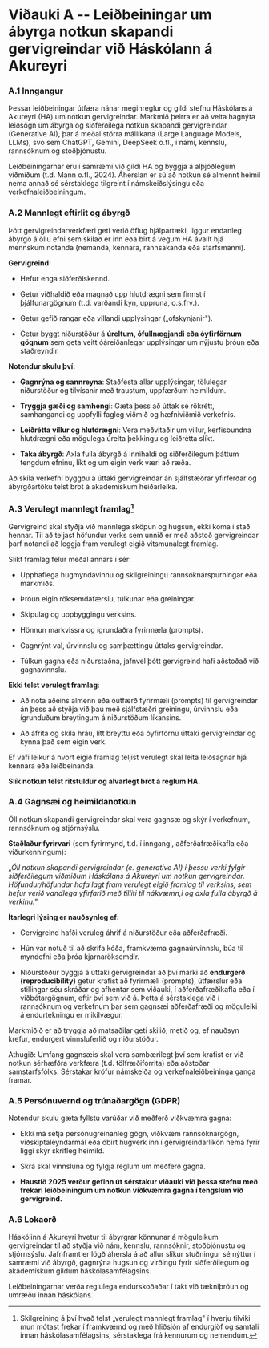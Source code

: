 # Viðauki A -- Leiðbeiningar um ábyrga notkun skapandi gervigreindar við Háskólann á Akureyri

### A.1 Inngangur

Þessar leiðbeiningar útfæra nánar meginreglur og gildi stefnu Háskólans
á Akureyri (HA) um notkun gervigreindar. Markmið þeirra er að veita
hagnýta leiðsögn um ábyrga og siðferðilega notkun skapandi gervigreindar
(Generative AI), þar á meðal stórra mállíkana (Large Language Models,
LLMs), svo sem ChatGPT, Gemini, DeepSeek o.fl., í námi, kennslu,
rannsóknum og stoðþjónustu.

Leiðbeiningarnar eru í samræmi við gildi HA og byggja á alþjóðlegum
viðmiðum (t.d. Mann o.fl., 2024). Áherslan er sú að notkun sé almennt
heimil nema annað sé sérstaklega tilgreint í námskeiðslýsingu eða
verkefnaleiðbeiningum.

### A.2 Mannlegt eftirlit og ábyrgð

Þótt gervigreindarverkfæri geti verið öflug hjálpartæki, liggur endanleg
ábyrgð á öllu efni sem skilað er inn eða birt á vegum HA ávallt hjá
mennskum notanda (nemanda, kennara, rannsakanda eða starfsmanni).

**Gervigreind:**

-   Hefur enga siðferðiskennd.

-   Getur viðhaldið eða magnað upp hlutdrægni sem finnst í
    þjálfunargögnum (t.d. varðandi kyn, uppruna, o.s.frv.).

-   Getur gefið rangar eða villandi upplýsingar („ofskynjanir").

-   Getur byggt niðurstöður á **úreltum, ófullnægjandi eða óyfirförnum
    gögnum** sem geta veitt óáreiðanlegar upplýsingar um nýjustu þróun
    eða staðreyndir.

**Notendur skulu því:**

-   **Gagnrýna og sannreyna**: Staðfesta allar upplýsingar, tölulegar
    niðurstöður og tilvísanir með traustum, uppfærðum heimildum.

-   **Tryggja gæði og samhengi**: Gæta þess að úttak sé rökrétt,
    samhangandi og uppfylli fagleg viðmið og hæfniviðmið verkefnis.

-   **Leiðrétta villur og hlutdrægni**: Vera meðvitaðir um villur,
    kerfisbundna hlutdrægni eða mögulega úrelta þekkingu og leiðrétta
    slíkt.

-   **Taka ábyrgð**: Axla fulla ábyrgð á innihaldi og siðferðilegum
    þáttum tengdum efninu, líkt og um eigin verk væri að ræða.

Að skila verkefni byggðu á úttaki gervigreindar án sjálfstæðrar
yfirferðar og ábyrgðartöku telst brot á akademískum heiðarleika.

### A.3 Verulegt mannlegt framlag[^5]

Gervigreind skal styðja við mannlega sköpun og hugsun, ekki koma í stað
hennar. Til að teljast höfundur verks sem unnið er með aðstoð
gervigreindar þarf notandi að leggja fram verulegt eigið vitsmunalegt
framlag.

Slíkt framlag felur meðal annars í sér:

-   Upphaflega hugmyndavinnu og skilgreiningu rannsóknarspurningar eða
    markmiðs.

-   Þróun eigin röksemdafærslu, túlkunar eða greiningar.

-   Skipulag og uppbyggingu verksins.

-   Hönnun markvissra og ígrundaðra fyrirmæla (prompts).

-   Gagnrýnt val, úrvinnslu og samþættingu úttaks gervigreindar.

-   Túlkun gagna eða niðurstaðna, jafnvel þótt gervigreind hafi aðstoðað
    við gagnavinnslu.

**Ekki telst verulegt framlag**:

-   Að nota aðeins almenn eða óútfærð fyrirmæli (prompts) til
    gervigreindar án þess að styðja við þau með sjálfstæðri greiningu,
    úrvinnslu eða ígrunduðum breytingum á niðurstöðum líkansins.

-   Að afrita og skila hráu, lítt breyttu eða óyfirförnu úttaki
    gervigreindar og kynna það sem eigin verk.

Ef vafi leikur á hvort eigið framlag teljist verulegt skal leita
leiðsagnar hjá kennara eða leiðbeinanda.

**Slík notkun telst ritstuldur og alvarlegt brot á reglum HA.**

### A.4 Gagnsæi og heimildanotkun

Öll notkun skapandi gervigreindar skal vera gagnsæ og skýr í verkefnum,
rannsóknum og stjórnsýslu.

**Staðlaður fyrirvari** (sem fyrirmynd, t.d. í inngangi,
aðferðafræðikafla eða viðurkenningum):

„*Öll notkun skapandi gervigreindar (e. generative AI) í þessu verki
fylgir siðferðilegum viðmiðum Háskólans á Akureyri um notkun
gervigreindar. Höfundur/höfundar hafa lagt fram verulegt eigið framlag
til verksins, sem hefur verið vandlega yfirfarið með tilliti til
nákvæmn,i og axla fulla ábyrgð á verkinu."*

**Ítarlegri lýsing er nauðsynleg ef:**

-   Gervigreind hafði veruleg áhrif á niðurstöður eða aðferðafræði.

-   Hún var notuð til að skrifa kóða, framkvæma gagnaúrvinnslu, búa til
    myndefni eða þróa kjarnaröksemdir.

-   Niðurstöður byggja á úttaki gervigreindar að því marki að
    **endurgerð (reproducibility)** getur krafist að fyrirmæli
    (prompts), útfærslur eða stillingar séu skráðar og afhentar sem
    viðauki, í aðferðafræðikafla eða í viðbótargögnum, eftir því sem við
    á. Þetta á sérstaklega við í rannsóknum og verkefnum þar sem gagnsæi
    aðferðafræði og möguleiki á endurtekningu er mikilvægur.

Markmiðið er að tryggja að matsaðilar geti skilið, metið og, ef nauðsyn
krefur, endurgert vinnsluferlið og niðurstöður.

Athugið: Umfang gagnsæis skal vera sambærilegt því sem krafist er við
notkun sérhæfðra verkfæra (t.d. tölfræðiforrita) eða aðstoðar
samstarfsfólks. Sérstakar kröfur námskeiða og verkefnaleiðbeininga ganga
framar.

### A.5 Persónuvernd og trúnaðargögn (GDPR)

Notendur skulu gæta fyllstu varúðar við meðferð viðkvæmra gagna:

-   Ekki má setja persónugreinanleg gögn, viðkvæm rannsóknargögn,
    viðskiptaleyndarmál eða óbirt hugverk inn í gervigreindarlíkön nema
    fyrir liggi skýr skrifleg heimild.

-   Skrá skal vinnsluna og fylgja reglum um meðferð gagna.

-   **Haustið 2025 verður gefinn út sérstakur viðauki við þessa stefnu
    með frekari leiðbeiningum um notkun viðkvæmra gagna í tengslum við
    gervigreind.**

### A.6 Lokaorð

Háskólinn á Akureyri hvetur til ábyrgrar könnunar á möguleikum
gervigreindar til að styðja við nám, kennslu, rannsóknir, stoðþjónustu
og stjórnsýslu. Jafnframt er lögð áhersla á að allur slíkur stuðningur
sé nýttur í samræmi við ábyrgð, gagnrýna hugsun og virðingu fyrir
siðferðilegum og akademískum gildum háskólasamfélagsins.

Leiðbeiningarnar verða reglulega endurskoðaðar í takt við tækniþróun og
umræðu innan háskólans.

[^5]: Skilgreining á því hvað telst „verulegt mannlegt framlag" í hverju
    tilviki mun mótast frekar í framkvæmd og með hliðsjón af endurgjöf
    og samtali innan háskólasamfélagsins, sérstaklega frá kennurum og
    nemendum.
